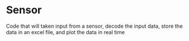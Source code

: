 # Sensor
Code that will taken input from a sensor, decode the input data, store the data in an excel file, and plot the data in real time
